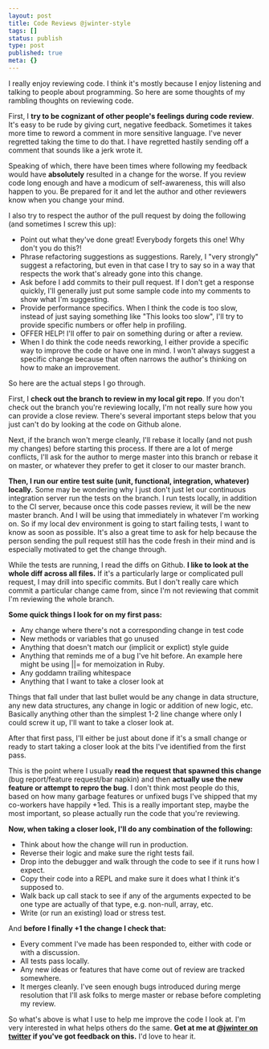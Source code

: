 ```yaml
---
layout: post
title: Code Reviews @jwinter-style
tags: []
status: publish
type: post
published: true
meta: {}
---
```


I really enjoy reviewing code. I think it's mostly because I enjoy listening  and talking to people about programming. So here are some thoughts of my rambling thoughts on reviewing code.

First, I **try to be cognizant of other people's feelings during code review**. It's easy to be rude by giving curt, negative feedback. Sometimes it takes more time to reword a comment in more sensitive language. I've never regretted taking the time to do that. I have regretted hastily sending off a comment that sounds like a jerk wrote it.

Speaking of which, there have been times where following my feedback would have **absolutely** resulted in a change for the worse. If you review code long enough and have a modicum of self-awareness, this will also happen to you. Be prepared for it and let the author and other reviewers know when you change your mind.

I also try to respect the author of the pull request by doing the following (and sometimes I screw this up):
* Point out what they've done great! Everybody forgets this one! Why don't you do this?!
* Phrase refactoring suggestions as suggestions. Rarely, I "very strongly" suggest a refactoring, but even in that case I try to say so in a way that respects the work that's already gone into this change.
* Ask before I add commits to their pull request. If I don't get a response quickly, I'll generally just put some sample code into my comments to show what I'm suggesting.
* Provide performance specifics. When I think the code is too slow, instead of just saying something like "This looks too slow", I'll try to provide specific numbers or offer help in profiling.
* OFFER HELP! I'll offer to pair on something during or after a review.
* When I do think the code needs reworking, I either provide a specific way to improve the code or have one in mind. I won't always suggest a specific change because that often narrows the author's thinking on how to make an improvement.

So here are the actual steps I go through.

First, I **check out the branch to review in my local git repo**. If you don't check out the branch you're reviewing locally, I'm not really sure how you can provide a close review. There's several important steps below that you just can't do by looking at the code on Github alone.

Next, if the branch won't merge cleanly, I'll rebase it locally (and not push my changes) before starting this process. If there are a lot of merge conflicts, I'll ask for the author to merge master into this branch or rebase it on master, or whatever they prefer to get it closer to our master branch.

**Then, I run our entire test suite (unit, functional, integration, whatever) locally.** Some may be wondering why I just don't just let our continuous integration server run the tests on the branch. I run tests locally, in addition to the CI server, because once this code passes review, it will be the new master branch. And I will be using that immediately in whatever I'm working on. So if my local dev environment is going to start failing tests, I want to know as soon as possible. It's also a great time to ask for help because the person sending the pull request still has the code fresh in their mind and is especially motivated to get the change through.

While the tests are running, I read the diffs on Github. **I like to look at the whole diff across all files.** If it's a particularly large or complicated pull request, I may drill into specific commits. But I don't really care which commit a particular change came from, since I'm not reviewing that commit I'm reviewing the whole branch. 

**Some quick things I look for on my first pass:**
* Any change where there's not a corresponding change in test code
* New methods or variables that go unused
* Anything that doesn't match our (implicit or explict) style guide
* Anything that reminds me of a bug I've hit before. An example here might be using ||= for memoization in Ruby.
* Any goddamn trailing whitespace
* Anything that I want to take a closer look at

Things that fall under that last bullet would be any change in data structure, any new data structures, any change in logic or addition of new logic, etc. Basically anything other than the simplest 1-2 line change where only I could screw it up, I'll want to take a closer look at.

After that first pass, I'll either be just about done if it's a small change or ready to start taking a closer look at the bits I've identified from the first pass. 

This is the point where I usually **read the request that spawned this change** (bug report/feature request/bar napkin) and then **actually use the new feature or attempt to repro the bug**. I don't think most people do this, based on how many garbage features or unfixed bugs I've shipped that my co-workers have happily +1ed. This is a really important step, maybe the most important, so please actually run the code that you're reviewing.

**Now, when taking a closer look, I'll do any combination of the following:**
* Think about how the change will run in production.
* Reverse their logic and make sure the right tests fail.
* Drop into the debugger and walk through the code to see if it runs how I expect.
* Copy their code into a REPL and make sure it does what I think it's supposed to.
* Walk back up call stack to see if any of the arguments expected to be one type are actually of that type, e.g. non-null, array, etc.
* Write (or run an existing) load or stress test.


And **before I finally +1 the change I check that:**
* Every comment I've made has been responded to, either with code or with a discussion.
* All tests pass locally.
* Any new ideas or features that have come out of review are tracked somewhere.
* It merges cleanly. I've seen enough bugs introduced during merge resolution that I'll ask folks to merge master or rebase before completing my review.

So what's above is what I use to help me improve the code I look at. I'm very interested in what helps others do the same. **Get at me at [@jwinter on twitter](https://twitter.com/jwinter) if you've got feedback on this.** I'd love to hear it.

